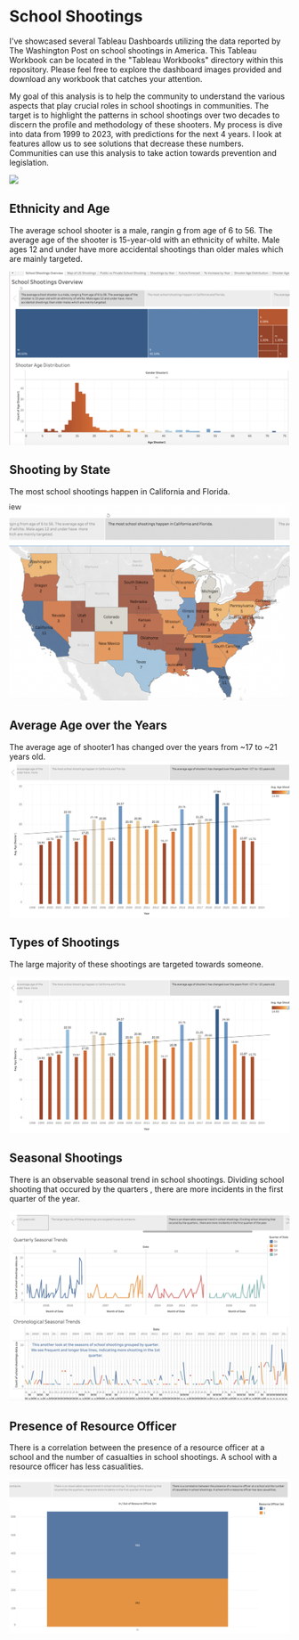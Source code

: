 # School Shootings
 

I've showcased several Tableau Dashboards utilizing the data reported by The Washington Post on school shootings in America. This Tableau Workbook can be located in the "Tableau Workbooks" directory within this repository. Please feel free to explore the dashboard images provided and download any workbook that catches your attention.



My goal of this analysis is to help the community to understand the various aspects that play crucial roles in school shootings in communities. The target is to highlight the patterns in school shootings over two decades to discern the profile and methodology of these shooters. My process is dive into data from 1999 to 2023, with predictions for the next 4 years. I look at features allow us to see solutions that decrease these numbers. Communities can use this analysis to take action towards prevention and legislation. 



<div class='tableauPlaceholder' id='viz1695267792821' style='position: relative'><noscript><a href='#'><img alt=' ' src='https:&#47;&#47;public.tableau.com&#47;static&#47;images&#47;Sc&#47;SchoolShootingsVisualization&#47;SchoolShootingsOverview&#47;1_rss.png' style='border: none' /></a></noscript><object class='tableauViz'  style='display:none;'><param name='host_url' value='https%3A%2F%2Fpublic.tableau.com%2F' /> <param name='embed_code_version' value='3' /> <param name='site_root' value='' /><param name='name' value='SchoolShootingsVisualization&#47;SchoolShootingsOverview' /><param name='tabs' value='yes' /><param name='toolbar' value='yes' /><param name='static_image' value='https:&#47;&#47;public.tableau.com&#47;static&#47;images&#47;Sc&#47;SchoolShootingsVisualization&#47;SchoolShootingsOverview&#47;1.png' /> <param name='animate_transition' value='yes' /><param name='display_static_image' value='yes' /><param name='display_spinner' value='yes' /><param name='display_overlay' value='yes' /><param name='display_count' value='yes' /><param name='language' value='en-US' /><param name='filter' value='publish=yes' /></object></div>               

## Ethnicity and Age

The average school shooter is a male, rangin g from age of 6 to 56. The average age of the shooter is 15-year-old with an ethnicity of whilte. Male ages 12 and under have  more  accidental shootings than older males which are mainly targeted.

![Ethnicity and Age](/Images/screenshot1.png)


## Shooting by State

The most school shootings happen in California and Florida.

![Shooting by State](/Images/screenshot2.png)


## Average Age over the Years

The average age of shooter1 has changed over the years from ~17 to ~21 years old.
![Average Age over the Years](/Images/screenshot3.png)

## Types of Shootings

The large majority of these shootings are targeted towards someone.

![Types of Shootings](/Images/screenshot3.png)


## Seasonal Shootings

There is an observable seasonal trend in school shootings. Dividing school shooting that occured by the quarters , there are more incidents in the first quarter of the year.

![Types of Shootings](/Images/screenshot5.png)
![Types of Shootings](/Images/screenshot5.5.png)


## Presence of Resource Officer

There is a correlation between the presence of a resource officer at a school and the number of casualties in school shootings. A school with a resource officer has less casualities.

![This](/Images/screenshot6.png)

